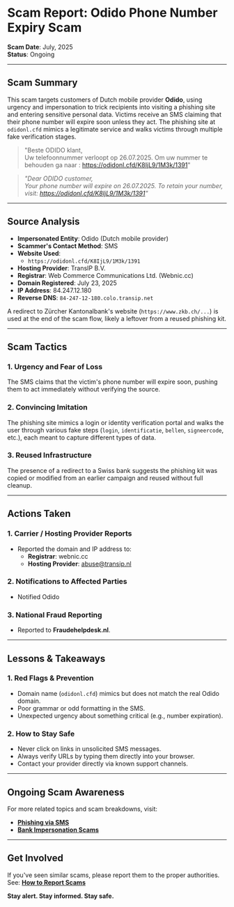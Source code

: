 # Scam Report: Odido Phone Number Expiry Scam

**Scam Date**: July, 2025  
**Status**: Ongoing

---

## Scam Summary  
This scam targets customers of Dutch mobile provider **Odido**, using urgency and impersonation to trick recipients into visiting a phishing site and entering sensitive personal data. Victims receive an SMS claiming that their phone number will expire soon unless they act. The phishing site at `odidonl.cfd` mimics a legitimate service and walks victims through multiple fake verification stages.

> "Beste ODIDO klant,  
> Uw telefoonnummer verloopt op 26.07.2025. Om uw nummer te behouden ga naar : https://odidonl.cfd/K8IjL9/1M3k/1391"

> _"Dear ODIDO customer,  
> Your phone number will expire on 26.07.2025. To retain your number, visit: https://odidonl.cfd/K8IjL9/1M3k/1391"_

---

## Source Analysis  
- **Impersonated Entity**: Odido (Dutch mobile provider)  
- **Scammer's Contact Method**: SMS  
- **Website Used**:  
  - `https://odidonl.cfd/K8IjL9/1M3k/1391`  
- **Hosting Provider**: TransIP B.V.  
- **Registrar**: Web Commerce Communications Ltd. (Webnic.cc)  
- **Domain Registered**: July 23, 2025  
- **IP Address**: 84.247.12.180  
- **Reverse DNS**: `84-247-12-180.colo.transip.net`

A redirect to Zürcher Kantonalbank's website (`https://www.zkb.ch/...`) is used at the end of the scam flow, likely a leftover from a reused phishing kit.

---

## Scam Tactics  

### 1. Urgency and Fear of Loss  
The SMS claims that the victim's phone number will expire soon, pushing them to act immediately without verifying the source.

### 2. Convincing Imitation  
The phishing site mimics a login or identity verification portal and walks the user through various fake steps (`login`, `identificatie`, `bellen`, `signeercode`, etc.), each meant to capture different types of data.

### 3. Reused Infrastructure  
The presence of a redirect to a Swiss bank suggests the phishing kit was copied or modified from an earlier campaign and reused without full cleanup.

---

## Actions Taken  

### 1. Carrier / Hosting Provider Reports  
- Reported the domain and IP address to:  
  - **Registrar**: webnic.cc  
  - **Hosting Provider**: abuse@transip.nl

### 2. Notifications to Affected Parties  
- Notified Odido

### 3. National Fraud Reporting  
- Reported to **Fraudehelpdesk.nl**.

---

## Lessons & Takeaways  

### 1. Red Flags & Prevention  
- Domain name (`odidonl.cfd`) mimics but does not match the real Odido domain.  
- Poor grammar or odd formatting in the SMS.  
- Unexpected urgency about something critical (e.g., number expiration).

### 2. How to Stay Safe  
- Never click on links in unsolicited SMS messages.  
- Always verify URLs by typing them directly into your browser.  
- Contact your provider directly via known support channels.

---

## Ongoing Scam Awareness  
For more related topics and scam breakdowns, visit:  
- [**Phishing via SMS**](../General/Smishing.md)  
- [**Bank Impersonation Scams**](../General/BankPhishing.md)

---

## Get Involved  
If you've seen similar scams, please report them to the proper authorities.  
See: [**How to Report Scams**](../General/GetInvolved.md)

**Stay alert. Stay informed. Stay safe.**
